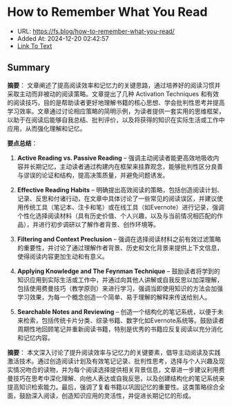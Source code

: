# How to Remember What You Read
- URL: https://fs.blog/how-to-remember-what-you-read/
- Added At: 2024-12-20 02:42:57
- [Link To Text](2024-12-20-how-to-remember-what-you-read_raw.md)

## Summary
**摘要**：
文章阐述了提高阅读效率和记忆力的关键思路，通过培养好的阅读习惯并采取主动而非被动的阅读策略。文章提出了几种 Activation Techniques 和有效的阅读技巧，目的是帮助读者更好地理解书籍的核心思想、学会批判性思考并提高学习效率。文章通过讨论相应策略的简明示例，为读者提供一套实用的思维框架，以助于在阅读后能够自我总结、批判评价，以及将获得的知识在实际生活或工作中应用，从而强化理解和记忆。

**要点总结**：

1. **Active Reading vs. Passive Reading** – 强调主动阅读者能更高效地吸收内容并长期记忆，主动读者通过构建内在框架来挂靠观念，能够批判性区分良善与谬误的论证和结构，提高决策质量，并避免问题诱发。

2. **Effective Reading Habits** – 明确提出高效阅读的策略，包括创造阅读计划、记录、反思和付诸行动，在文章中具体讨论了一些常见的阅读误区，并建议使用传统工具（笔记本、注卡和笔）或在线工具（如Evernote）进行记录，强调个性化选择阅读材料（具有历史价值、个人兴趣，以及与当前情况相匹配的作品），并进行初步调研以了解作者背景、创作环境等。

3. **Filtering and Context Preclusion** – 强调在选择阅读材料之前有效过滤策略的重要性，并讨论了通过理解作者背景、历史和文化背景来提供上下文信息，使得阅读内容更加生动和有意义。

4. **Applying Knowledge and The Feynman Technique** – 鼓励读者将学到的知识应用到实际生活或工作中，并通过向其他人讲解或自我反思以加深理解，包括使用费曼技巧（教学原则）来进行学习，强调当即使用知识的方法会加强学习效果，为每一个概念创造一个简单、易于理解的解释来传送给别人。

5. **Searchable Notes and Reviewing** – 创造一个结构化的笔记系统，以便于未来检索，包括传统卡片分类、综录书籍、数字化如Evernote系统等。鼓励读者周期性地回顾笔记并重新阅读书籍，特别是优秀的书籍应反复阅读以充分消化和记忆内容。

**摘要**：
本文深入讨论了提升阅读效率与记忆力的关键要素，倡导主动阅读及实践激活技术。通过创造阅读计划及有效笔记记录、批判性思考，选择与个人兴趣及现实情况吻合的读物，并为每个阅读选择提供相关背景信息，文章进一步建议利用费曼技巧在思考中深化理解、向他人表达或自我反思，以及创建结构化的笔记系统来提高知识检索能力。最后，强调了复看书籍以巩固记忆的重要性。这类策略综合全面，鼓励深入阅读，创造知识应用的灵活性，并促进长期记忆的形成。

